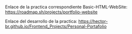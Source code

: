 Enlace de la practica correspondiente Basic-HTML-WebSite: https://roadmap.sh/projects/portfolio-website

Enlace del desarrollo de la practica: https://hector-br.github.io/Frontend_Projects/Personal-Portafolio
